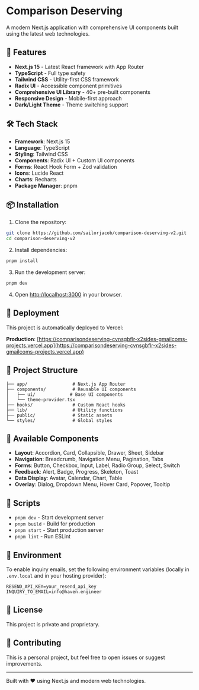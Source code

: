# Comparison Deserving

A modern Next.js application with comprehensive UI components built using the latest web technologies.

## 🚀 Features

- **Next.js 15** - Latest React framework with App Router
- **TypeScript** - Full type safety
- **Tailwind CSS** - Utility-first CSS framework
- **Radix UI** - Accessible component primitives
- **Comprehensive UI Library** - 40+ pre-built components
- **Responsive Design** - Mobile-first approach
- **Dark/Light Theme** - Theme switching support

## 🛠️ Tech Stack

- **Framework**: Next.js 15
- **Language**: TypeScript
- **Styling**: Tailwind CSS
- **Components**: Radix UI + Custom UI components
- **Forms**: React Hook Form + Zod validation
- **Icons**: Lucide React
- **Charts**: Recharts
- **Package Manager**: pnpm

## 📦 Installation

1. Clone the repository:
```bash
git clone https://github.com/sailorjacob/comparison-deserving-v2.git
cd comparison-deserving-v2
```

2. Install dependencies:
```bash
pnpm install
```

3. Run the development server:
```bash
pnpm dev
```

4. Open [http://localhost:3000](http://localhost:3000) in your browser.

## 🚀 Deployment

This project is automatically deployed to Vercel:

**Production**: [https://comparisondeserving-cvnsgbflr-x2sides-gmailcoms-projects.vercel.app](https://comparisondeserving-cvnsgbflr-x2sides-gmailcoms-projects.vercel.app)

## 📁 Project Structure

```
├── app/                 # Next.js App Router
├── components/          # Reusable UI components
│   ├── ui/             # Base UI components
│   └── theme-provider.tsx
├── hooks/               # Custom React hooks
├── lib/                 # Utility functions
├── public/              # Static assets
└── styles/              # Global styles
```

## 🎨 Available Components

- **Layout**: Accordion, Card, Collapsible, Drawer, Sheet, Sidebar
- **Navigation**: Breadcrumb, Navigation Menu, Pagination, Tabs
- **Forms**: Button, Checkbox, Input, Label, Radio Group, Select, Switch
- **Feedback**: Alert, Badge, Progress, Skeleton, Toast
- **Data Display**: Avatar, Calendar, Chart, Table
- **Overlay**: Dialog, Dropdown Menu, Hover Card, Popover, Tooltip

## 🔧 Scripts

- `pnpm dev` - Start development server
- `pnpm build` - Build for production
- `pnpm start` - Start production server
- `pnpm lint` - Run ESLint

## 🔐 Environment

To enable inquiry emails, set the following environment variables (locally in `.env.local` and in your hosting provider):

```
RESEND_API_KEY=your_resend_api_key
INQUIRY_TO_EMAIL=info@haven.engineer
```

## 📝 License

This project is private and proprietary.

## 🤝 Contributing

This is a personal project, but feel free to open issues or suggest improvements.

---

Built with ❤️ using Next.js and modern web technologies.
